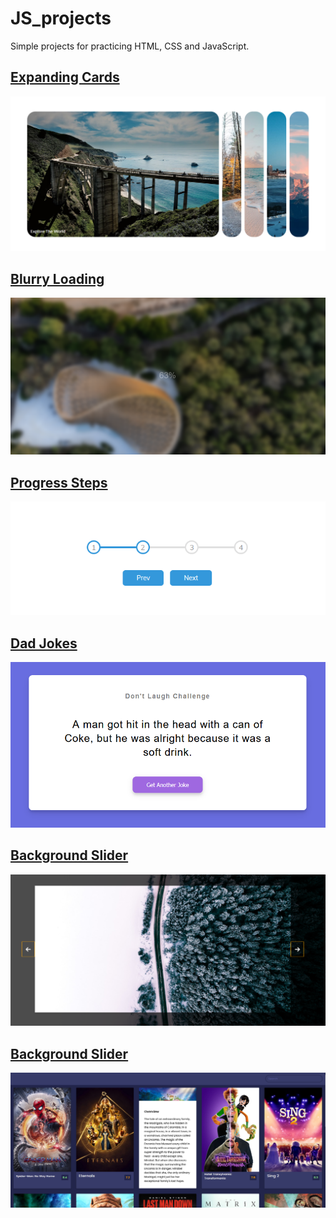 # JS_projects
Simple projects for practicing HTML, CSS and JavaScript.

## [Expanding Cards](https://laughing-yalow-ae2452.netlify.app)

![](https://github.com/Rolandt10/JS_projects/blob/master/readme_imgs/expanding_cards.PNG)

## [Blurry Loading](https://cocky-hodgkin-b99c9a.netlify.app/)

![](https://github.com/Rolandt10/JS_projects/blob/master/readme_imgs/blurry_loading.PNG)

## [Progress Steps](https://cocky-jang-5037e4.netlify.app/)

![](https://github.com/Rolandt10/JS_projects/blob/master/readme_imgs/progress_steps.PNG)

## [Dad Jokes](https://optimistic-liskov-a426fb.netlify.app/)

![](https://github.com/Rolandt10/JS_projects/blob/master/readme_imgs/dad_jokes.PNG)

## [Background Slider](https://relaxed-jones-387e1f.netlify.app)

![](https://github.com/Rolandt10/JS_projects/blob/master/readme_imgs/background_slider.PNG)

## [Background Slider](https://eager-dubinsky-ac9aa3.netlify.app)

![](https://github.com/Rolandt10/JS_projects/blob/master/readme_imgs/movie_app.PNG)
